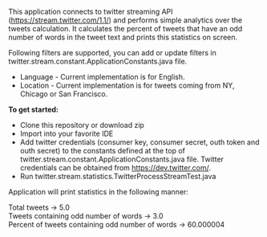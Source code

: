 This application connects to twitter streaming API (https://stream.twitter.com/1.1/) and performs simple analytics over the tweets calculation. It calculates the percent of tweets that have an odd number of words in the tweet text and prints this statistics on screen.

Following filters are supported, you can add or update filters in twitter.stream.constant.ApplicationConstants.java file.
- Language - Current implementation is for English.
- Location - Current implementation is for tweets coming from NY, Chicago or San Francisco.

<b>To get started: </b>

- Clone this repository or download zip
- Import into your favorite IDE
- Add twitter credentials (consumer key, consumer secret, outh token and outh secret) to the constants defined at the top of twitter.stream.constant.ApplicationConstants.java file. Twitter credentials can be obtained from https://dev.twitter.com/.
- Run twitter.stream.statistics.TwitterProcessStreamTest.java

Application will print statistics in the following manner:

Total tweets -> 5.0
<br/>Tweets containing odd number of words -> 3.0
<br/>Percent of tweets containing odd number of words -> 60.000004
